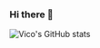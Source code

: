 ### Hi there 👋
![Vico's GitHub stats](https://github-readme-stats.vercel.app/api?username=Code-with-Vico&show_icons=true&theme=transparent)
<!--
**Code-with-Vico/Code-with-Vico** is a ✨ _special_ ✨ repository because its `README.md` (this file) appears on your GitHub profile.

Here are some ideas to get you started:

- 🔭 I’m currently working on ...
- 🌱 I’m currently learning ...
- 👯 I’m looking to collaborate on ...
- 🤔 I’m looking for help with ...
- 💬 Ask me about ...
- 📫 How to reach me: ...
- 😄 Pronouns: ...
- ⚡ Fun fact: ...
-->
